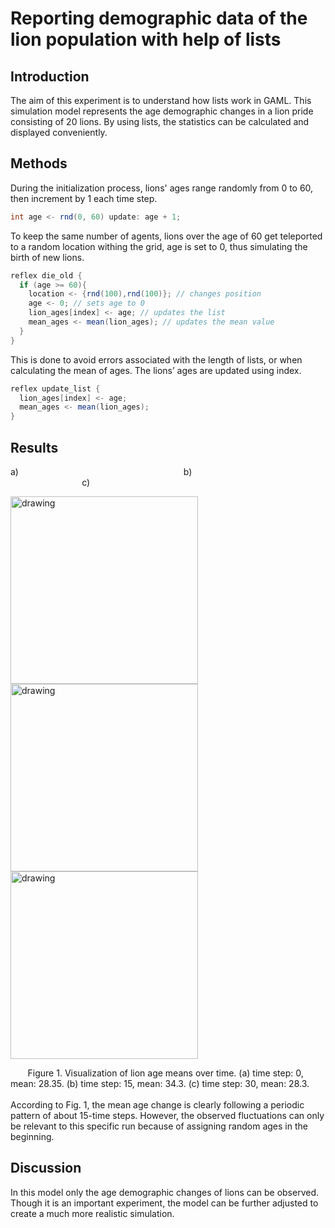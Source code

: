 # Reporting demographic data of the lion population with help of lists
## Introduction
The aim of this experiment is to understand how lists work in GAML. This simulation model represents 
the age demographic changes in a lion pride consisting of 20 lions. By using lists, the statistics can 
be calculated and displayed conveniently.
## Methods
During the initialization process, lions' ages range randomly from 0 to 60, then increment by 1 each time step. 
```java
int age <- rnd(0, 60) update: age + 1;
```
To keep the same number of agents, lions over the age of 60 get teleported to a random location withing the grid, age 
is set to 0, thus simulating the birth of new lions.
```java
reflex die_old {
  if (age >= 60){
    location <- {rnd(100),rnd(100)}; // changes position
    age <- 0; // sets age to 0
    lion_ages[index] <- age; // updates the list
    mean_ages <- mean(lion_ages); // updates the mean value
  }
}
```
This is done to avoid errors associated with the length of lists, or when calculating the mean of ages. The lions’ ages are updated using index.
```java
reflex update_list {
  lion_ages[index] <- age;
  mean_ages <- mean(lion_ages);
}
```
## Results
a)&nbsp;&nbsp;&nbsp;&nbsp;&nbsp;&nbsp;&nbsp;&nbsp;&nbsp;&nbsp;&nbsp;&nbsp;&nbsp;&nbsp;&nbsp;&nbsp;&nbsp;&nbsp;
&nbsp;&nbsp;&nbsp;&nbsp;&nbsp;&nbsp;&nbsp;&nbsp;&nbsp;&nbsp;&nbsp;&nbsp;&nbsp;&nbsp;&nbsp;&nbsp;&nbsp;&nbsp;
&nbsp;&nbsp;&nbsp;&nbsp;&nbsp;&nbsp;&nbsp;&nbsp;&nbsp;&nbsp;&nbsp;&nbsp;&nbsp;&nbsp;&nbsp;&nbsp;&nbsp;&nbsp;
&nbsp;&nbsp;&nbsp;&nbsp;&nbsp;&nbsp;&nbsp;&nbsp;&nbsp;
b)&nbsp;&nbsp;&nbsp;&nbsp;&nbsp;&nbsp;&nbsp;&nbsp;&nbsp;&nbsp;&nbsp;&nbsp;&nbsp;&nbsp;&nbsp;&nbsp;&nbsp;&nbsp;
&nbsp;&nbsp;&nbsp;&nbsp;&nbsp;&nbsp;&nbsp;&nbsp;&nbsp;&nbsp;&nbsp;&nbsp;&nbsp;&nbsp;&nbsp;&nbsp;&nbsp;&nbsp;
&nbsp;&nbsp;&nbsp;&nbsp;&nbsp;&nbsp;&nbsp;&nbsp;&nbsp;&nbsp;&nbsp;&nbsp;&nbsp;&nbsp;&nbsp;&nbsp;&nbsp;&nbsp;
&nbsp;&nbsp;&nbsp;&nbsp;&nbsp;&nbsp;&nbsp;&nbsp;&nbsp;
c)
<div style="flex">
  <img src="../Models/Week2/models/snapshots/LionAge_model_display_map_cycle_1_time_1729538568771.png" alt="drawing" width="300"/>
  <img src="../Models/Week2/models/snapshots/LionAge_model_display_map_cycle_15_time_1729538820792.png" alt="drawing" width="300"/>
  <img src="../Models/Week2/models/snapshots/LionAge_model_display_map_cycle_31_time_1729538932717.png" alt="drawing" width="300"/>
</div>

&nbsp;&nbsp;&nbsp;&nbsp;&nbsp;&nbsp; Figure 1. Visualization of lion age means over time. (a) time step: 0, 
mean: 28.35. (b) time step: 15, mean: 34.3. (c) time step: 30, mean: 28.3. \
\
According to Fig. 1, the mean age change is clearly following a periodic pattern of about 15-time steps.  However, the 
observed fluctuations can only be relevant to this specific run because of assigning random ages in the beginning. 

## Discussion 
In this model only the age demographic changes of lions can be observed. Though it is an important experiment, 
the model can be further adjusted to create a much more realistic simulation. 
